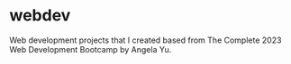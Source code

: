 # webdev
Web development projects that I created based from The Complete 2023 Web Development Bootcamp by Angela Yu.
